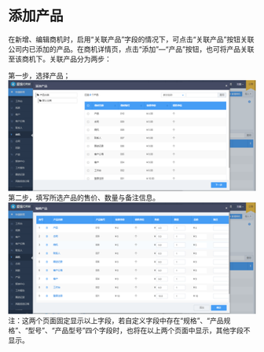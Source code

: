 # 添加产品

在新增、编辑商机时，启用“关联产品”字段的情况下，可点击“关联产品”按钮关联公司内已添加的产品。在商机详情页，点击“添加”—“产品”按钮，也可将产品关联至该商机下。关联产品分为两步：

第一步，选择产品；![](/assets/关联产品1)第二步，填写所选产品的售价、数量与备注信息。![](/assets/关联产品)注：这两个页面固定显示以上字段，若自定义字段中存在“规格”、“产品规格”、“型号”、“产品型号”四个字段时，也将在以上两个页面中显示，其他字段不显示。


